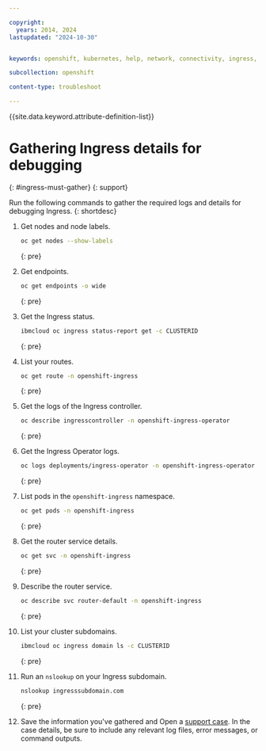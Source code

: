```yaml
---

copyright: 
  years: 2014, 2024
lastupdated: "2024-10-30"


keywords: openshift, kubernetes, help, network, connectivity, ingress, must gather

subcollection: openshift

content-type: troubleshoot

---
```


{{site.data.keyword.attribute-definition-list}}


# Gathering Ingress details for debugging
{: #ingress-must-gather}
{: support}

Run the following commands to gather the required logs and details for debugging Ingress.
{: shortdesc}

1. Get nodes and node labels.

    ```sh
    oc get nodes --show-labels
    ```
    {: pre}
    
1. Get endpoints.

    ```sh
    oc get endpoints -o wide
    ```
    {: pre}

1. Get the Ingress status.

    ```sh
    ibmcloud oc ingress status-report get -c CLUSTERID
    ```
    {: pre}
    



1. List your routes.
    ```sh
    oc get route -n openshift-ingress
    ```
    {: pre}

1. Get the logs of the Ingress controller.
    ```sh
    oc describe ingresscontroller -n openshift-ingress-operator
    ```
    {: pre}

1. Get the Ingress Operator logs.
    ```sh
    oc logs deployments/ingress-operator -n openshift-ingress-operator -c ingress-operator
    ```
    {: pre}

1. List pods in the `openshift-ingress` namespace.
    ```sh
    oc get pods -n openshift-ingress
    ```
    {: pre}

1. Get the router service details.
    ```sh
    oc get svc -n openshift-ingress
    ```
    {: pre}

1. Describe the router service.
    ```sh
    oc describe svc router-default -n openshift-ingress
    ```
    {: pre}



1. List your cluster subdomains.
    ```sh
    ibmcloud oc ingress domain ls -c CLUSTERID
    ```
    {: pre}
    
1. Run an `nslookup` on your Ingress subdomain.

    ```sh
    nslookup ingresssubdomain.com
    ```
    {: pre}
    

1. Save the information you've gathered and Open a [support case](/docs/account?topic=account-using-avatar). In the case details, be sure to include any relevant log files, error messages, or command outputs.
